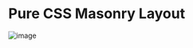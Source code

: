 # Pure CSS Masonry Layout

![image](https://user-images.githubusercontent.com/3266486/169674285-96ae4940-b40f-401e-9ed2-da424f20f3d8.png)
